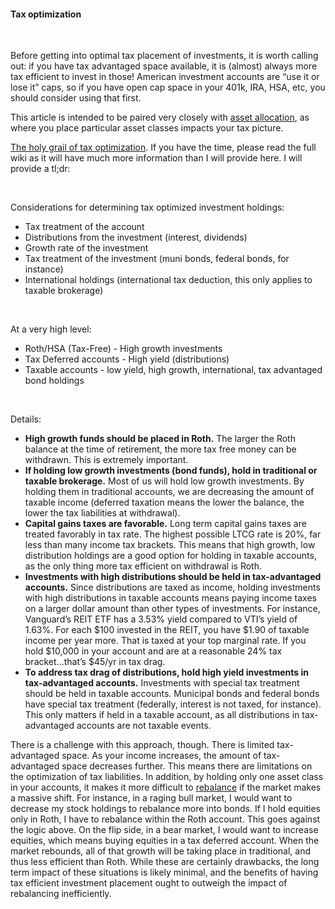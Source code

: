 #### Tax optimization

&nbsp;

Before getting into optimal tax placement of investments, it is worth calling out: if you have tax advantaged space available, it is (almost) always more tax efficient to invest in those! American investment accounts are “use it or lose it” caps, so if you have open cap space in your 401k, IRA, HSA, etc, you should consider using that first.

This article is intended to be paired very closely with [asset allocation](/asset-allocation), as where you place particular asset classes impacts your tax picture.
	
[The holy grail of tax optimization](https://www.bogleheads.org/wiki/Tax-efficient_fund_placement). If you have the time, please read the full wiki as it will have much more information than I will provide here. I will provide a tl;dr:

&nbsp;  

Considerations for determining tax optimized investment holdings:
- Tax treatment of the account
- Distributions from the investment (interest, dividends)
- Growth rate of the investment
- Tax treatment of the investment (muni bonds, federal bonds, for instance)
- International holdings (international tax deduction, this only applies to taxable brokerage)

&nbsp;  

At a very high level:
- Roth/HSA (Tax-Free) - High growth investments
- Tax Deferred accounts - High yield (distributions)
- Taxable accounts - low yield, high growth, international, tax advantaged bond holdings 

&nbsp;  

Details:
- **High growth funds should be placed in Roth.** The larger the Roth balance at the time of retirement, the more tax free money can be withdrawn. This is extremely important.
- **If holding low growth investments (bond funds), hold in traditional or taxable brokerage.** Most of us will hold low growth investments. By holding them in traditional accounts, we are decreasing the amount of taxable income (deferred taxation means the lower the balance, the lower the tax liabilities at withdrawal).
- **Capital gains taxes are favorable.** Long term capital gains taxes are treated favorably in tax rate. The highest possible LTCG rate is 20%, far less than many income tax brackets. This means that high growth, low distribution holdings are a good option for holding in taxable accounts, as the only thing more tax efficient on withdrawal is Roth.
- **Investments with high distributions should be held in tax-advantaged accounts.** Since distributions are taxed as income, holding investments with high distributions in taxable accounts means paying income taxes on a larger dollar amount than other types of investments. For instance, Vanguard’s REIT ETF has a 3.53% yield compared to VTI’s yield of 1.63%. For each $100 invested in the REIT, you have $1.90 of taxable income per year more. That is taxed at your top marginal rate. If you hold $10,000 in your account and are at a reasonable 24% tax bracket...that’s $45/yr in tax drag.
- **To address tax drag of distributions, hold high yield investments in tax-advantaged accounts.**
Investments with special tax treatment should be held in taxable accounts. Municipal bonds and federal bonds have special tax treatment (federally, interest is not taxed, for instance). This only matters if held in a taxable account, as all distributions in tax-advantaged accounts are not taxable events.

There is a challenge with this approach, though. There is limited tax-advantaged space. As your income increases, the amount of tax-advantaged space decreases further. This means there are limitations on the optimization of tax liabilities.
In addition, by holding only one asset class in your accounts, it makes it more difficult to [rebalance](/rebalancing) if the market makes a massive shift. For instance, in a raging bull market, I would want to decrease my stock holdings to rebalance more into bonds. If I hold equities only in Roth, I have to rebalance within the Roth account. This goes against the logic above. On the flip side, in a bear market, I would want to increase equities, which means buying equities in a tax deferred account. When the market rebounds, all of that growth will be taking place in traditional, and thus less efficient than Roth.
While these are certainly drawbacks, the long term impact of these situations is likely minimal, and the benefits of having tax efficient investment placement ought to outweigh the impact of rebalancing inefficiently.
